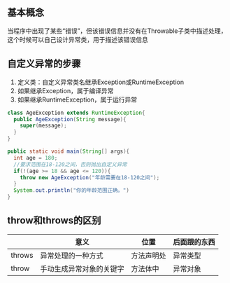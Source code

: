 ## 基本概念

当程序中出现了某些“错误”，但该错误信息并没有在Throwable子类中描述处理，这个时候可以自己设计异常类，用于描述该错误信息

## 自定义异常的步骤

1. 定义类：自定义异常类名继承Exception或RuntimeException
2. 如果继承Exception，属于编译异常
3. 如果继承RuntimeException，属于运行异常

```java
class AgeException extends RuntimeException{
  public AgeException(String message){
    super(message);
  }
}

public static void main(String[] args){
  int age = 180;
  //要求范围在18-120之间，否则抛出自定义异常
  if(!(age >= 18 && age <= 120)){
    throw new AgeException("年龄需要在18-120之间");
  }
  System.out.println("你的年龄范围正确。")
}
```

## throw和throws的区别

||意义|位置|后面跟的东西|
|--|--|--|--|
|throws|异常处理的一种方式|方法声明处|异常类型|
|throw|手动生成异常对象的关键字|方法体中|异常对象|
